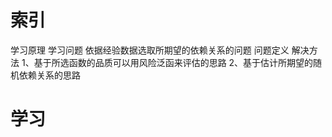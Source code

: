 # 索引
学习原理
  学习问题
    依据经验数据选取所期望的依赖关系的问题
    问题定义
  解决方法
    1、基于所选函数的品质可以用风险泛函来评估的思路
    2、基于估计所期望的随机依赖关系的思路

# 学习
<!--stackedit_data:
eyJoaXN0b3J5IjpbLTEyMDUzMTI3MTBdfQ==
-->